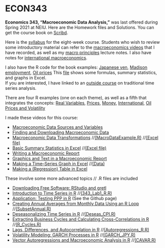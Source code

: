 # ECON343
**Economics 343, “Macroeconomic Data Analysis,”** was last offered during Spring 2021 at NEIU. Here are the Homework files and Solutions.
You can get the course book on [Scribd](https://www.scribd.com/document/459205554/Macroeconomic-Data-Analysis-Revised-2020).

Here is the [syllabus](https://docs.google.com/viewer?a=v&pid=sites&srcid=ZGVmYXVsdGRvbWFpbnxzd2hlZ2VydHl8Z3g6NjMwYjY2MTQxYTRkOGY1OQ) for the eight-week course.
Students who wish to review some introductory material can refer to the [macroeconomics videos](https://sites.google.com/site/swhegerty/macroeconomics/macroeconomics-videos) that I have recorded, as well as my [macro principles](https://docs.google.com/viewer?a=v&pid=sites&srcid=ZGVmYXVsdGRvbWFpbnxzd2hlZ2VydHl8Z3g6MjYwODYyYWZjNzdiMmZmZQ) lecture notes. I also have notes for [international macroeconomics](https://docs.google.com/viewer?a=v&pid=sites&srcid=ZGVmYXVsdGRvbWFpbnxzd2hlZ2VydHl8Z3g6NmY1NTIxMGRmMjg1OTU0MQ).

I also have the R code for the book examples: [Japanese yen](https://sites.google.com/site/swhegerty/macroeconomic-data-analysis/JPY.R?attredirects=0), [Madison employment](https://sites.google.com/site/swhegerty/macroeconomic-data-analysis/MAD_EMP.R?attredirects=0), [Oil prices](https://sites.google.com/site/swhegerty/macroeconomic-data-analysis/WTI.R?attredirects=0)
This [file](https://sites.google.com/site/swhegerty/macroeconomic-data-analysis/MacroDataAnalysis_ExcelExample.xlsx?attredirects=0) shows some formulas, summary statistics, and graphs in Excel.  
If you are interested, I have linked to an [outside course](https://online.stat.psu.edu/stat510/) on traditional time series analysis.

There are four R examples (one on each theme), as well as a fifth that integrates the concepts: 
                      [Real Variables](https://sites.google.com/site/swhegerty/macroeconomic-data-analysis/Real_Variable_Notes.pdf?attredirects=0),
                      [Prices](https://sites.google.com/site/swhegerty/macroeconomic-data-analysis/Prices_Notes.pdf?attredirects=0),
                      [Money](https://sites.google.com/site/swhegerty/macroeconomic-data-analysis/Money_Notes.pdf?attredirects=0),
                      [International](https://sites.google.com/site/swhegerty/macroeconomic-data-analysis/Intl_Notes.pdf?attredirects=0),
                      [Oil Prices and Volatility](https://sites.google.com/site/swhegerty/macroeconomic-data-analysis/WTI_Notes.pdf?attredirects=0)

I made these videos for this course:                   
* [Macroeconomic Data Sources and Variables](https://www.youtube.com/watch?v=at5IJnDqki4)    
* [Finding and Downloading Macroeconomic Data](https://youtu.be/xju3qb_yRBo) 
* [Macroeconomic Data Transformations](https://youtu.be/wNInxTwUzaY)         //[(MacroDataExample.R)](https://sites.google.com/site/swhegerty/macroeconomic-data-analysis/MacroDataExample.R?attredirects=0) //[(Excel file)](https://docs.google.com/viewer?a=v&pid=sites&srcid=ZGVmYXVsdGRvbWFpbnxzd2hlZ2VydHl8Z3g6MmEwODZmZTZmZTVlMWNmNg)
* [Basic Summary Statistics in Excel](https://youtu.be/X0AG-Pj9oRA)           //[(Excel file)](https://sites.google.com/site/swhegerty/macroeconomic-data-analysis/ECON343_SummStats_Excel.xlsx?attredirects=0)
* [Writing a Macroeconomic Report](https://youtu.be/V2MMgGsPyuQ)              
* [Graphics and Text in a Macroeconomic Report](https://youtu.be/DyQNlHSSVkQ)       
* [Making a Time–Series Graph in Excel](https://youtu.be/HCLNEfy-jKk)                 //[(Data)](https://sites.google.com/site/swhegerty/macroeconomic-data-analysis/ECON343_Lab1_Data.csv?attredirects=0)   
* [Making a (Regression) Table in Excel](https://youtu.be/1_X5DsZiBAI)                                                                      

These involve some more advanced topics // .R files are included
* [Downloading Free Software: RStudio and gretl](https://www.youtube.com/watch?v=3jzJ1RzazxM)
* [Introduction to Time Series in R](https://www.youtube.com/watch?v=s3G1lDaNjzg&t=9s)               //[(343_Lab1_R.R)](https://sites.google.com/site/swhegerty/macroeconomic-data-analysis/343_Lab1_R.R?attredirects=0) 
* [Application: Testing PPP in R](https://youtu.be/vbzOBzOZevg)                   (See the Github page)
* [Creating Annual Averages from Monthly Data Using an R Loop](https://youtu.be/3FrJOpUtJjs)                       //[(SubsetAnnual.R)](https://sites.google.com/site/swhegerty/macroeconomic-data-analysis/Deseas_CPI.R?attredirects=0) 
* [Deseasonalizing Time Series in R](https://www.youtube.com/watch?v=BOeIYOV8uIs&t=2s)                    //[(Deseas_CPI.R)](https://sites.google.com/site/swhegerty/macroeconomic-data-analysis/Deseas_CPI.R?attredirects=0) 
* [Extracting Business Cycles and Calculating Cross-Correlations in R](https://youtu.be/bxNgHGeTOCM)                 //[(R_Cycles.R)](https://sites.google.com/site/swhegerty/macroeconomic-data-analysis/R_Cycles.R?attredirects=0) 
* [Lags, Differences, and Autocorrelation in R](https://youtu.be/Et0WrJNhBRY)                //[(Autoregressions_R.R)](https://sites.google.com/site/swhegerty/macroeconomic-data-analysis/Autoregressions_R.R?attredirects=0) 
* [Volatility Modeling: GARCH Processes in R](https://youtu.be/lKBgQ4MxM3Y)                                     //[(GARCH_JPY.R)](https://sites.google.com/site/swhegerty/macroeconomic-data-analysis/GARCH_JPY.R?attredirects=0) 
* [Vector Autoregressions and Macroeconomic Analysis in R](https://youtu.be/mJFZySoNfM0)             //[(CAVAR.R)](https://sites.google.com/site/swhegerty/macroeconomic-data-analysis/CAVAR.R?attredirects=0) 

